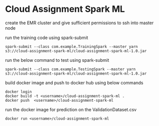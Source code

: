 # Cloud Assignment Spark ML

create the EMR cluster and give sufficient permissions to ssh into master node

run the training code using spark-submit
```
spark-submit --class com.example.TrainingSpark --master yarn s3://cloud-assignment-spark-ml/cloud-assignment-spark-ml-1.0.jar
```

run the below command to test using spark-submit
```
spark-submit --class com.example.TestingSpark --master yarn s3://cloud-assignment-spark-ml/cloud-assignment-spark-ml-1.0.jar
```

build docker image and push to docker hub using below commands
```
docker login
docker build -t <username>/cloud-assignment-spark-ml .
docker push  <username>/cloud-assignment-spark-ml
```

run the docker image for prediction on the ValidationDataset.csv
```
docker run <username>/cloud-assignment-spark-ml
```

